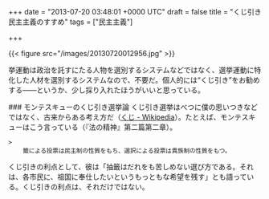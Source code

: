 
+++
date = "2013-07-20 03:48:01 +0000 UTC"
draft = false
title = "くじ引き民主主義のすすめ"
tags = ["民主主義"]

+++


{{< figure src="/images/20130720012956.jpg"  >}}

挙運動は政治を託すにたる人物を選別するシステムなどではなく、選挙運動に特化した人材を選別するシステムなので、不要だ。個人的には“くじ引き”をお勧めする――というか、少し採り入れたほうがいいと思っている。

<div class="section">
    ### モンテスキューのくじ引き選挙論
    くじ引き選挙はべつに僕の思いつきなどではなく、古来からある考え方だ（<a href="http://ja.wikipedia.org/wiki/%E3%81%8F%E3%81%98">くじ - Wikipedia</a>）。たとえば、モンテスキューはこう言っている（『法の精神』第二篇第二章）。

    >
        籤による投票は民主制の性質をもち、選択による投票は貴族制の性質をもつ。

    
くじ引きの利点として、彼は「抽籤はだれをも苦しめない選び方である。それは、各市民に、祖国に奉仕したいというもっともな希望を残す」とも語っている。くじ引きの利点は、それだけではない。


</div>
